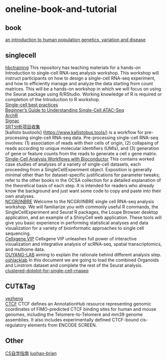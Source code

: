 # oneline-book-and-tutorial  
## book
[an introduction to human population genetics, variation and disease](https://web.stanford.edu/group/pritchardlab/HGbook.html)  

## singlecell
[hbctraining](https://github.com/hbctraining/scRNA-seq_online/tree/master/lessons)  This repository has teaching materials for a hands-on Introduction to single-cell RNA-seq analysis workshop. This workshop will instruct participants on how to design a single-cell RNA-seq experiment, and how to efficiently manage and analyze the data starting from count matrices. This will be a hands-on workshop in which we will focus on using the Seurat package using R/RStudio. Working knowledge of R is required or completion of the Introduction to R workshop.  
[Single-cell best practices](https://www.sc-best-practices.org/introduction/prior_art.html)  
[Beginner’s Guide to Understanding Single-Cell ATAC-Seq](https://www.activemotif.com/blog-single-cell-atac-seq)  
[ArchR](https://www.archrproject.com/bookdown/getting-started-with-archr.html)  
[Signac](https://stuartlab.org/signac/)  
[SRT分析项目收集](https://docs.qq.com/doc/DVlJ6eEF1UEdDWlB2?groupUin=AJV9j8eDByKEseRLgXrvkA%253D%253D&ADUIN=441336361&ADSESSION=1686402498&ADTAG=CLIENT.QQ.5681_.0&ADPUBNO=27272&jumpuin=441336361)  
[kallisto bustools] (https://www.kallistobus.tools/)  is a workflow for pre-processing single-cell RNA-seq data. Pre-processing single-cell RNA-seq involves: (1) association of reads with their cells of origin, (2) collapsing of reads according to unique molecular identifiers (UMIs), and (3) generation of gene or feature counts from the reads to generate a cell x gene matrix.   
[Single-Cell Analysis Workflows with Bioconductor](https://bioconductor.org/books/3.17/OSCA.workflows/)  This contains worked case studies of analyses of a variety of single-cell datasets, each proceeding from a SingleCellExperiment object. Exposition is generally minimal other than for dataset-specific justifications for parameter tweaks; refer to the other books in the OCSA collection for a detailed explanation of the theoretical basis of each step. It is intended for readers who already know the background and just want some code to copy and paste into their own analyses.  
[NCGR/INBRE](http://gateway.training.ncgr.org/single-cell-workshop/index.html#acknowledgments)  Welcome to the NCGR/INBRE single cell RNA-seq analysis workshop. We will familiarize you with commonly useful R commands, the SingleCellExperiment and Seurat R packages, the Loupe Browser desktop application, and an example of a ShinyCell web application. These tools will give you basic experience in performing statistical analyses and data visualization for a variety of bioinformatic approaches to single cell sequencing.  
[Cellxgene VIP](https://interactivereport.github.io/cellxgene_VIP/tutorial/docs/index.html)  Cellxgene VIP unleashes full power of interactive visualization and integrative analysis of scRNA-seq, spatial transcriptomics, and multiome data.  
[OUYANG-LAB](https://ouyanglab.com/singlecell/)  aiming to explain the rationale behind different analysis step.    
[oshlacklab](http://oshlacklab.com/combes-organoid-paper/07_Combined_Clustering.html#introduction)  In this document we are going to load the combined Organoids and Linstrom dataset and complete the rest of the Seurat analysis.  
[clustered-dotplot-for-single-cell-rnaseq](https://divingintogeneticsandgenomics.com/post/clustered-dotplot-for-single-cell-rnaseq/)  

## CUT&Tag
[yezheng](https://yezhengstat.github.io/)  
[CTCF](https://dozmorovlab.github.io/CTCF/)  CTCF defines an AnnotationHub resource representing genomic coordinates of FIMO-predicted CTCF binding sites for human and mouse genomes, including the Telomere-to-Telomere and mm39 genome assemblies. It also includes experimentally defined CTCF-bound cis-regulatory elements from ENCODE SCREEN.  

## Other
[CS自学指南](https://csdiy.wiki/)
[luohao-brian](https://luohao-brian.gitbooks.io/gene_sequencing_book/content/di-1-8282-ce-xu-ji-zhu.html)
